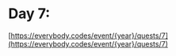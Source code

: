# Day 7: 

[https://everybody.codes/event/{year}/quests/7](https://everybody.codes/event/{year}/quests/7)
